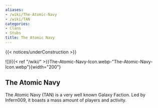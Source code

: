 ```yaml
---
aliases:
- /wiki/The-Atomic-Navy
- /wiki/TAN
categories:
- Clans
- Stubs
title: The Atomic Navy
---  
```


{{< notices/underConstruction >}} 

![]({{< ref "/wiki/" >}}The-Atomic-Navy-Icon.webp-"The-Atomic-Navy-Icon.webp"){width="200"}

## The Atomic Navy 

The Atomic Navy (TAN) is a very well known Galaxy Faction. Led by Infern009, it boasts a mass amount of players and activity.